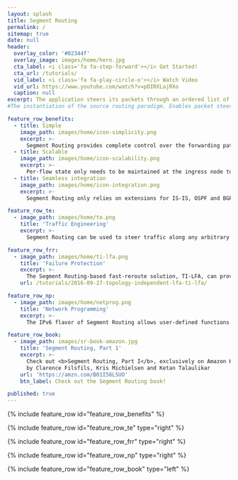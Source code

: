```yaml
---
layout: splash
title: Segment Routing
permalink: /
sitemap: true
date: null
header:
  overlay_color: '#02344f'
  overlay_image: images/home/hero.jpg
  cta_label: <i class='fa fa-step-forward'></i> Get Started!
  cta_url: /tutorials/
  vid_label: <i class='fa fa-play-circle-o'></i> Watch Video
  vid_url: https://www.youtube.com/watch?v=pDIRXLajRXo
  caption: null
excerpt: The application steers its packets through an ordered list of instructions and realizes end-to-end policy without creating any per-flow state in the network.
#The instantiation of the source routing paradigm. Enables packet steering through an ordered list of arbitrary instructions.

feature_row_benefits:
  - title: Simple
    image_path: images/home/icon-simplicity.png
    excerpt: >-
      Segment Routing provides complete control over the forwarding paths by combining simple network instructions, and without requiring any path signaling.
  - title: Scalable
    image_path: images/home/icon-scalability.png
    excerpt: >-
      Per-flow state only needs to be maintained at the ingress node to the SR domain. Segment Routing leverages the shortest paths computed by the routing protocol.
  - title: Seamless integration
    image_path: images/home/icon-integration.png
    excerpt: >-
      Segment Routing only relies on extensions for IS-IS, OSPF and BGP. It runs natively on an MPLS data plane and leverages the Routing Extension Headers for IPv6.

feature_row_te:
  - image_path: images/home/te.png
    title: 'Traffic Engineering'
    excerpt: >-
      Segment Routing can be used to steer traffic along any arbitrary path in the network. This allows operators to enforce low-latency and / or disjoint paths, regardless of the normal forwarding paths (IGP shortest path or BGP best paths) and without any signaling protocol.

feature_row_frr:
  - image_path: images/home/ti-lfa.png
    title: 'Failure Protection'
    excerpt: >-
      The Segment Routing-based fast-reroute solution, TI-LFA, can provide sub-50msec protection upon any single link, node or SRLG failure. The traffic is rerouted straight to the post-convergence path, hence avoiding any intermediate flap via an alternate path.
    url: /tutorials/2016-09-27-topology-independent-lfa-ti-lfa/

feature_row_np:
  - image_path: images/home/netprog.png
    title: 'Network Programming'
    excerpt: >-
      The IPv6 flavor of Segment Routing allows user-defined functions to be associated with segment. By leveraging the IPv6 SID format and the dedicated Segment Routing Extension Header, these functions may implement any computable behavior.

feature_row_book:
  - image_path: images/sr-book-amazon.jpg
    title: 'Segment Routing, Part 1'
    excerpt: >-
      Check out <b>Segment Routing, Part I</b>, exclusively on Amazon Kindle
      by Clarence Filsfils, Kris Michielsen and Ketan Talaulikar
    url: 'https://amzn.com/B01I58LSUO'
    btn_label: Check out the Segment Routing book!

published: true
---
```


{% include feature_row id="feature_row_benefits" %}

{% include feature_row id="feature_row_te" type="right" %}

{% include feature_row id="feature_row_frr" type="right" %}

{% include feature_row id="feature_row_np" type="right" %}

{% include feature_row id="feature_row_book" type="left" %}
